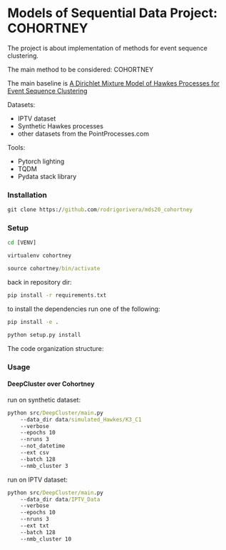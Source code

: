 # Models of Sequential Data Project: COHORTNEY

The project is about implementation of methods for event sequence clustering.

The main method to be considered: COHORTNEY

The main baseline is [A Dirichlet Mixture Model of Hawkes Processes for
Event Sequence Clustering](https://arxiv.org/pdf/1701.09177.pdf)

Datasets:
- IPTV dataset
- Synthetic Hawkes processes
- other datasets from the PointProcesses.com

Tools:
- Pytorch lighting
- TQDM
- Pydata stack library

### Installation

```bat
git clone https://github.com/rodrigorivera/mds20_cohortney
```

### Setup


```bat
cd [VENV]

virtualenv cohortney

source cohortney/bin/activate
```

back in repository dir:

```bat
pip install -r requirements.txt
```

to install the dependencies run one of the following:

```bat
pip install -e .
```

```bat
python setup.py install
```

The code organization structure:

### Usage

#### DeepCluster over Cohortney

run on synthetic dataset:

```bat
python src/DeepCluster/main.py 
    --data_dir data/simulated_Hawkes/K3_C1  
    --verbose 
    --epochs 10 
    --nruns 3
    --not_datetime
    --ext csv 
    --batch 128 
    --nmb_cluster 3
```

run on IPTV dataset:

```bat
python src/DeepCluster/main.py 
    --data_dir data/IPTV_Data
    --verbose 
    --epochs 10 
    --nruns 3
    --ext txt 
    --batch 128 
    --nmb_cluster 10
 ```
